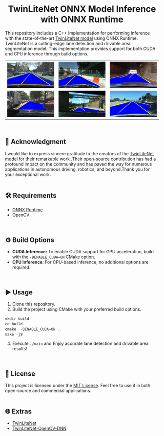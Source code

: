 
<div align="center">

# TwinLiteNet ONNX Model Inference with ONNX Runtime

</div>

This repository includes a C++ implementation for performing inference with the state-of-the-art [TwinLiteNet model](https://github.com/chequanghuy/TwinLiteNet) using ONNX Runtime. TwinLiteNet is a cutting-edge lane detection and drivable area segmentation model. This implementation provides support for both CUDA and CPU inference through build options.



<div align="center">
    <table>
        <tr>
            <td><img src="assets/results0.jpg" alt="Image 1" width="300"/></td>
            <td><img src="assets/results2.jpg" alt="Image 2" width="300"/></td>
            <td><img src="assets/results3.jpg" alt="Image 3" width="300"/></td>
        </tr>
        <tr>
            <td><img src="assets/results4.jpg" alt="Image 4" width="300"/></td>
            <td><img src="assets/results5.jpg" alt="Image 5" width="300"/></td>
            <td><img src="assets/results6.jpg" alt="Image 6" width="300"/></td>
        </tr>
    </table>
</div>
<br>

## 🌟 Acknowledgment

I would like to express sincere gratitude to the creators of the [TwinLiteNet model](https://github.com/chequanghuy/TwinLiteNet) for their remarkable work .Their open-source contribution has had a profound impact on the community and has paved the way for numerous applications in autonomous driving, robotics, and beyond.Thank you for your exceptional work.
<br>
<br>

## 🛠️ Requirements

- [ONNX Runtime](https://onnxruntime.ai/)
- OpenCV
<br>

## ⚙️  Build Options

- **CUDA Inference:** To enable CUDA support for GPU acceleration, build with the `-DENABLE_CUDA=ON` CMake option.
- **CPU Inference:** For CPU-based inference, no additional options are required.
<br>

## ▶️ Usage

1. Clone this repository.
2. Build the project using CMake with your preferred build options.
```cpp
mkdir build
cd build
cmake  -DENABLE_CUDA=ON ..
make -j8
```
4. Execute `./main` and Enjoy accurate lane detection and drivable area results!
<br>

## 📝 License

This project is licensed under the [MIT License](LICENSE). Feel free to use it in both open-source and commercial applications.
<br><br>

## 🌐 Extras

- [TwinLiteNet](https://github.com/chequanghuy/TwinLiteNet) 
- [TwinLiteNet-OpenCV-DNN](https://github.com/harrylal/TwinLiteNet-onnx-opencv-dnn)
